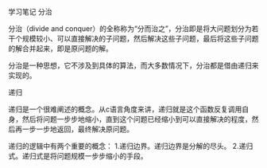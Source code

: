 学习笔记
分治

分治（divide and conquer）的全称称为“分而治之”，分治即是将大问题划分为若干个规模较小、可以直接解决的子问题，然后解决这些子问题，最后将这些子问题的解合并起来，即是原问题的解。

分治是一种思想，它不涉及到具体的算法，而大多数情况下，分治都是借由递归来实现的。

递归

递归是一个很难阐述的概念。从c语言角度来讲，递归就是这个函数反复调用自身，然后将问题一步步地缩小，直到这个问题已经缩小到可以直接解决的程度，然后再一步一步地返回，最终解决原问题。

递归的逻辑中有两个重要的概念：
1.递归边界。递归边界是分解的尽头。
2.递归式。递归式是将问题规模一步步缩小的手段。